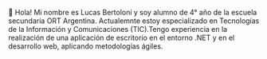 🙂 Hola! Mi nombre es Lucas Bertoloni y soy alumno de 4° año de la escuela secundaria ORT Argentina. Actualemnte estoy especializado en Tecnologías de la Información y Comunicaciones (TIC).Tengo experiencia en la realización de una aplicación de escritorio en el entorno .NET y en el desarrollo web, aplicando metodologías ágiles. 
